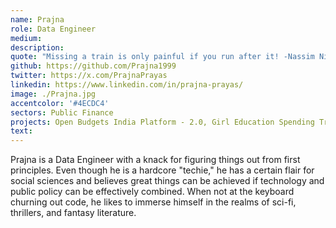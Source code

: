 ```yaml
---
name: Prajna
role: Data Engineer
medium:
description:
quote: "Missing a train is only painful if you run after it! -Nassim Nicholas Taleb"
github: https://github.com/Prajna1999
twitter: https://x.com/PrajnaPrayas
linkedin: https://www.linkedin.com/in/prajna-prayas/
image: ./Prajna.jpg
accentcolor: '#4ECDC4'
sectors: Public Finance
projects: Open Budgets India Platform - 2.0, Girl Education Spending Tracker, Intelligent Data Solution for Disaster Risk Reduction
text:
---
```


Prajna is a Data Engineer with a knack for figuring things out from first principles. Even though he is a hardcore "techie," he has a certain flair for social sciences and believes great things can be achieved if technology and public policy can be effectively combined. When not at the keyboard churning out code, he likes to immerse himself in the realms of sci-fi, thrillers, and fantasy literature.
